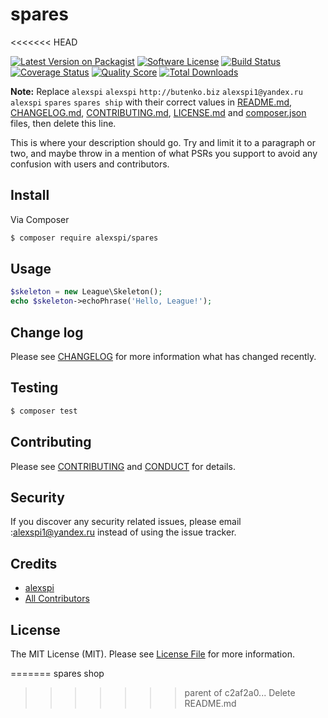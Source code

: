 # spares
<<<<<<< HEAD

[![Latest Version on Packagist][ico-version]][link-packagist]
[![Software License][ico-license]](LICENSE.md)
[![Build Status][ico-travis]][link-travis]
[![Coverage Status][ico-scrutinizer]][link-scrutinizer]
[![Quality Score][ico-code-quality]][link-code-quality]
[![Total Downloads][ico-downloads]][link-downloads]

**Note:** Replace ```alexspi``` ```alexspi``` ```http://butenko.biz``` ```alexspi1@yandex.ru``` ```alexspi``` ```spares``` ```spares ship``` with their correct values in [README.md](README.md), [CHANGELOG.md](CHANGELOG.md), [CONTRIBUTING.md](CONTRIBUTING.md), [LICENSE.md](LICENSE.md) and [composer.json](composer.json) files, then delete this line.

This is where your description should go. Try and limit it to a paragraph or two, and maybe throw in a mention of what
PSRs you support to avoid any confusion with users and contributors.

## Install

Via Composer

``` bash
$ composer require alexspi/spares
```

## Usage

``` php
$skeleton = new League\Skeleton();
echo $skeleton->echoPhrase('Hello, League!');
```

## Change log

Please see [CHANGELOG](CHANGELOG.md) for more information what has changed recently.

## Testing

``` bash
$ composer test
```

## Contributing

Please see [CONTRIBUTING](CONTRIBUTING.md) and [CONDUCT](CONDUCT.md) for details.

## Security

If you discover any security related issues, please email :alexspi1@yandex.ru instead of using the issue tracker.

## Credits

- [alexspi][link-author]
- [All Contributors][link-contributors]

## License

The MIT License (MIT). Please see [License File](LICENSE.md) for more information.

[ico-version]: https://img.shields.io/packagist/v/alexspi/spares.svg?style=flat-square
[ico-license]: https://img.shields.io/badge/license-MIT-brightgreen.svg?style=flat-square
[ico-travis]: https://img.shields.io/travis/alexspi/spares/master.svg?style=flat-square
[ico-scrutinizer]: https://img.shields.io/scrutinizer/coverage/g/alexspi/spares.svg?style=flat-square
[ico-code-quality]: https://img.shields.io/scrutinizer/g/alexspi/spares.svg?style=flat-square
[ico-downloads]: https://img.shields.io/packagist/dt/alexspi/spares.svg?style=flat-square

[link-packagist]: https://packagist.org/packages/alexspi/spares
[link-travis]: https://travis-ci.org/alexspi/spares
[link-scrutinizer]: https://scrutinizer-ci.com/g/alexspi/spares/code-structure
[link-code-quality]: https://scrutinizer-ci.com/g/alexspi/spares
[link-downloads]: https://packagist.org/packages/alexspi/spares
[link-author]: https://github.com/alexspi
[link-contributors]: ../../contributors
=======
spares shop
>>>>>>> parent of c2af2a0... Delete README.md
